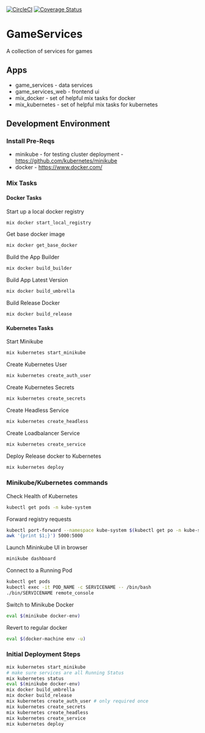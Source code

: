 [![CircleCI](https://circleci.com/gh/Alezrik/game_services_umbrella.svg?style=svg)](https://circleci.com/gh/Alezrik/game_services_umbrella)
[![Coverage Status](https://coveralls.io/repos/github/Alezrik/game_services_umbrella/badge.svg?branch=master)](https://coveralls.io/github/Alezrik/game_services_umbrella?branch=master)

# GameServices

A collection of services for games

## Apps

* game_services - data services
* game_services_web - frontend ui
* mix_docker - set of helpful mix tasks for docker
* mix_kubernetes - set of helpful mix tasks for kubernetes

## Development Environment

### Install Pre-Reqs

* minikube - for testing cluster deployment - https://github.com/kubernetes/minikube
* docker - https://www.docker.com/

### Mix Tasks

#### Docker Tasks

Start up a local docker registry

```bash
mix docker start_local_registry 
```

Get base docker image

```bash
mix docker get_base_docker
```

Build the App Builder

```bash
mix docker build_builder
```

Build App Latest Version

```bash
mix docker build_umbrella 
```

Build Release Docker

```bash
mix docker build_release
```

#### Kubernetes Tasks

Start Minikube

```bash
mix kubernetes start_minikube 
```

Create Kubernetes User

```bash
mix kubernetes create_auth_user
```

Create Kubernetes Secrets

```bash
mix kubernetes create_secrets 
```

Create Headless Service

```bash
mix kubernetes create_headless
```

Create Loadbalancer Service

```bash
mix kubernetes create_service
```

Deploy Release docker to Kubernetes

```bash
mix kubernetes deploy 
```

### Minikube/Kubernetes commands

Check Health of Kubernetes

```bash
kubectl get pods -n kube-system
```

Forward registry requests

```bash
kubectl port-forward --namespace kube-system $(kubectl get po -n kube-system | grep kube-registry-v0 | \
awk '{print $1;}') 5000:5000
```

Launch Mininkube UI in browser

```bash
minikube dashboard
```

Connect to a Running Pod

```bash
kubectl get pods
kubectl exec -it POD_NAME -c SERVICENAME -- /bin/bash
./bin/SERVICENAME remote_console
```

Switch to Minikube Docker

```bash
eval $(minikube docker-env)
```

Revert to regular docker

```bash
eval $(docker-machine env -u)
```

### Initial Deployment Steps

```bash
mix kubernetes start_minikube
# make sure services are all Running Status
mix kubernetes status
eval $(minikube docker-env)
mix docker build_umbrella
mix docker build_release
mix kubernetes create_auth_user # only required once
mix kubernetes create_secrets
mix kubernetes create_headless
mix kubernetes create_service
mix kubernetes deploy
```

